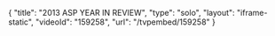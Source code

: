 {
    "title": "2013 ASP YEAR IN REVIEW",
    "type": "solo",
    "layout": "iframe-static",
    "videoId": "159258",
    "url": "\/tvpembed\/159258"
}